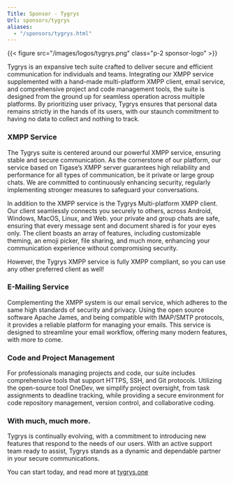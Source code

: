 ```yaml
---
Title: Sponsor - Tygrys
Url: sponsors/tygrys
aliases:
  - "/sponsors/tygrys.html"
---
```


{{< figure src="/images/logos/tygrys.png" class="p-2 sponsor-logo" >}}

Tygrys is an expansive tech suite crafted to deliver secure and efficient communication for individuals and teams. Integrating our XMPP service supplemented with a hand-made multi-platform XMPP client, email service, and comprehensive project and code management tools, the suite is designed from the ground up for seamless operation across multiple platforms. By prioritizing user privacy, Tygrys ensures that personal data remains strictly in the hands of its users, with our staunch commitment to having no data to collect and nothing to track.

### XMPP Service

The Tygrys suite is centered around our powerful XMPP service, ensuring stable and secure communication. As the cornerstone of our platform, our service based on Tigase’s XMPP server guarantees high reliability and performance for all types of communication, be it private or large group chats. We are committed to continuously enhancing security, regularly implementing stronger measures to safeguard your conversations.

In addition to the XMPP service is the Tygrys Multi-platform XMPP client. Our client seamlessly connects you securely to others, across Android, Windows, MacOS, Linux, and Web. your private and group chats are safe, ensuring that every message sent and document shared is for your eyes only. The client boasts an array of features, including customizable theming, an emoji picker, file sharing, and much more, enhancing your communication experience without compromising security.

However, the Tygrys XMPP service is fully XMPP compliant, so you can use any other preferred client as well!

### E-Mailing Service

Complementing the XMPP system is our email service, which adheres to the same high standards of security and privacy. Using the open source software Apache James, and being compatible with IMAP/SMTP protocols, it provides a reliable platform for managing your emails. This service is designed to streamline your email workflow, offering many modern features, with more to come.

### Code and Project Management

For professionals managing projects and code, our suite includes comprehensive tools that support HTTPS, SSH, and Git protocols. Utilizing the open-source tool OneDev, we simplify project oversight, from task assignments to deadline tracking, while providing a secure environment for code repository management, version control, and collaborative coding.

### With much, much more.

Tygrys is continually evolving, with a commitment to introducing new features that respond to the needs of our users. With an active support team ready to assist, Tygrys stands as a dynamic and dependable partner in your secure communications.

You can start today, and read more at [tygrys.one](https://tygrys.one/)

